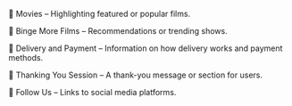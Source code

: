 🎥 Movies – Highlighting featured or popular films.

🍿 Binge More Films – Recommendations or trending shows.

🚚 Delivery and Payment – Information on how delivery works and payment methods.

🙏 Thanking You Session – A thank-you message or section for users.

🔗 Follow Us – Links to social media platforms.

